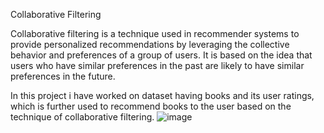 Collaborative Filtering

Collaborative filtering is a technique used in recommender systems to provide personalized recommendations by leveraging the collective behavior and preferences of a group of users. It is based on the idea that users who have similar preferences in the past are likely to have similar preferences in the future.

In this project i have worked on dataset having books and its user ratings, which is further used to recommend books to the user based on the technique of collaborative filtering.
![image](https://github.com/ianushkagupta/Book-Recommendation-System-Collaborative-Filtering/assets/92531473/0e79982a-f8ba-44f4-9afb-a5762f44a784)
